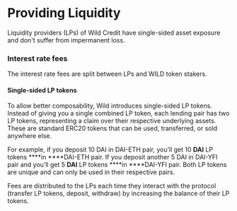 # Providing Liquidity

Liquidity providers \(LPs\) of Wild Credit have single-sided asset exposure and don't suffer from impermanent loss.

### Interest rate fees

The interest rate fees are split between LPs and WILD token stakers.

#### Single-sided LP tokens

To allow better composability, Wild introduces single-sided LP tokens. Instead of giving you a single combined LP token, each lending pair has two LP tokens, representing a claim over their respective underlying assets. These are standard ERC20 tokens that can be used, transferred, or sold anywhere else.

For example, if you deposit 10 DAI in DAI-ETH pair, you’ll get 10 **DAI** LP tokens ****in ****DAI-ETH pair. If you deposit another 5 DAI in DAI-YFI pair and you’ll get 5 **DAI** LP tokens ****in ****DAI-YFI pair. Both LP tokens are unique and can only be used in their respective pairs.

Fees are distributed to the LPs each time they interact with the protocol \(transfer LP tokens, deposit, withdraw\) by increasing the balance of their LP tokens.

